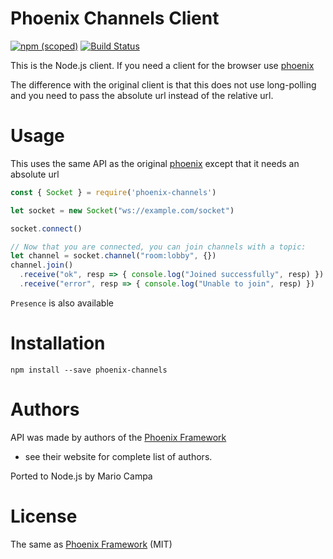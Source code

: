 # Phoenix Channels Client
[![npm (scoped)](https://img.shields.io/npm/v/phoenix-channels.svg)](https://www.npmjs.com/package/phoenix-channels) [![Build Status](https://travis-ci.org/mcampa/phoenix-client.svg?branch=master)](https://travis-ci.org/mcampa/phoenix-client)

This is the Node.js client. If you need a client for the browser use [phoenix](https://www.npmjs.com/package/phoenix)

The difference with the original client is that this does not use long-polling and you need to pass the absolute url instead of the relative url.

# Usage
This uses the same API as the original [phoenix](https://www.npmjs.com/package/phoenix) except that it needs an absolute url
```javascript
const { Socket } = require('phoenix-channels')

let socket = new Socket("ws://example.com/socket")

socket.connect()

// Now that you are connected, you can join channels with a topic:
let channel = socket.channel("room:lobby", {})
channel.join()
  .receive("ok", resp => { console.log("Joined successfully", resp) })
  .receive("error", resp => { console.log("Unable to join", resp) })
```

`Presence` is also available

# Installation
`npm install --save phoenix-channels`

# Authors
API was made by authors of the [Phoenix Framework](http://www.phoenixframework.org/)
- see their website for complete list of authors.

Ported to Node.js by Mario Campa

# License

The same as [Phoenix Framework](http://www.phoenixframework.org/) (MIT)